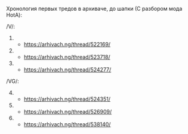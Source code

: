 Хронология первых тредов в архиваче, до шапки (С разбором мода HotA):

/V/:

1. - https://arhivach.ng/thread/522169/

2. - https://arhivach.ng/thread/523718/

3. - https://arhivach.ng/thread/524277/

/VG/:

4. - https://arhivach.ng/thread/524351/

5. - https://arhivach.ng/thread/526909/

6. - https://arhivach.ng/thread/538140/
